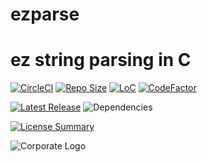 # ezparse
ez string parsing in C
==========

[![CircleCI](https://img.shields.io/circleci/build/github/InnovAnon-Inc/ezparse?color=%23FF1100&logo=InnovAnon%2C%20Inc.&logoColor=%23FF1133&style=plastic)](https://circleci.com/gh/InnovAnon-Inc/ezparse)
[![Repo Size](https://img.shields.io/github/repo-size/InnovAnon-Inc/ezparse?color=%23FF1100&logo=InnovAnon%2C%20Inc.&logoColor=%23FF1133&style=plastic)](https://github.com/InnovAnon-Inc/ezparse)
[![LoC](https://tokei.rs/b1/github/InnovAnon-Inc/ezparse?category=code)](https://github.com/InnovAnon-Inc/ezparse)
[![CodeFactor](https://www.codefactor.io/repository/github/InnovAnon-Inc/ezparse/badge)](https://www.codefactor.io/repository/github/InnovAnon-Inc/ezparse)

[![Latest Release](https://img.shields.io/github/commits-since/InnovAnon-Inc/ezparse/latest?color=%23FF1100&include_prereleases&logo=InnovAnon%2C%20Inc.&logoColor=%23FF1133&style=plastic)](https://github.com/InnovAnon-Inc/ezparse/releases/latest)
![Dependencies](https://img.shields.io/librariesio/github/InnovAnon-Inc/ezparse?color=%23FF1100&style=plastic)

[![License Summary](https://img.shields.io/github/license/InnovAnon-Inc/ezparse?color=%23FF1100&label=Free%20Code%20for%20a%20Free%20World%21&logo=InnovAnon%2C%20Inc.&logoColor=%23FF1133&style=plastic)](https://tldrlegal.com/license/unlicense#summary)

![Corporate Logo](https://i.imgur.com/UD8y4Is.gif)

